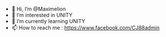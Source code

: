 - 👋 Hi, I’m @Maximelion
- 👀 I’m interested in UNITY
- 🌱 I’m currently learning UNITY
- 📫 How to reach me : https://www.facebook.com/CJ88admin

<!---
Maximelion/Maximelion is a ✨ special ✨ repository because its `README.md` (this file) appears on your GitHub profile.
You can click the Preview link to take a look at your changes.
--->
